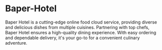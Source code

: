 # Baper-Hotel
Baper Hotel is a cutting-edge online food cloud service, providing diverse and delicious dishes from multiple cuisines. Partnering with top chefs, Baper Hotel ensures a high-quality dining experience. With easy ordering and dependable delivery, it's your go-to for a convenient culinary adventure.

